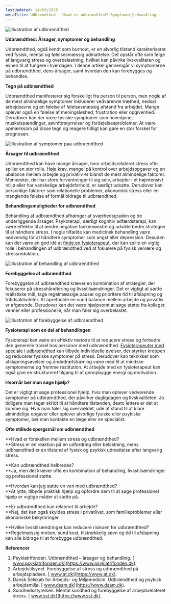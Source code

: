 ```yaml
---
lastUpdated: 14/03/2025
metaTitle: Udbrændthed – Hvad er udbrændthed? Symptomer/behandling
---
```


![Illustration af udbraendthed](/images/articles/udbraendthed-intro.webp)


**Udbrændthed: Årsager, symptomer og behandling**

Udbrændthed, også kendt som burnout, er en alvorlig tilstand karakteriseret ved fysisk, mental og følelsesmæssig udmattelse. Det opstår ofte som følge af langvarig stress og overbelastning, hvilket kan påvirke livskvaliteten og evnen til at fungere i hverdagen. I denne artikel gennemgår vi symptomerne på udbrændthed, dens årsager, samt hvordan den kan forebygges og behandles.

**Tegn på udbrændthed**

Udbrændthed manifesterer sig forskelligt fra person til person, men nogle af de mest almindelige symptomer inkluderer vedvarende træthed, nedsat arbejdsevne og en følelse af følelsesmæssig afstand fra arbejdet. Mange oplever også en følelse af meningsløshed, frustration eller opgivenhed. Derudover kan der være fysiske symptomer som hovedpine, muskelspændinger, søvnforstyrrelser og fordøjelsesproblemer. At være opmærksom på disse tegn og reagere tidligt kan gøre en stor forskel for prognosen.



![Illustration af symptomer paa udbraendthed](/images/articles/udbraendthed-symptomer.png)


**Årsager til udbrændthed**

Udbrændthed kan have mange årsager, hvor arbejdsrelateret stress ofte spiller en stor rolle. Høje krav, mangel på kontrol over arbejdsopgaver og en ubalance mellem arbejde og privatliv er blandt de mest almindelige faktorer. Mennesker, der har store forventninger til sig selv, arbejder i et højintensivt miljø eller har vanskelige arbejdsforhold, er særligt udsatte. Derudover kan personlige faktorer som relationelle problemer, økonomisk stress eller en manglende følelse af formål bidrage til udbrændthed.

**Behandlingsmuligheder for udbrændthed**

Behandling af udbrændthed afhænger af sværhedsgraden og de underliggende årsager. Psykoterapi, særligt kognitiv adfærdsterapi, kan være effektiv til at ændre negative tankemønstre og udvikle bedre strategier til at håndtere stress. I nogle tilfælde kan medicinsk behandling være nødvendig for at håndtere symptomer som angst eller depression. Desuden kan det være en god idé at [finde en fysioterapeut](https://www.fysfinder.dk/), der kan spille en vigtig rolle i behandlingen af udbrændthed ved at fokusere på fysisk velvære og stressreduktion. 

![Illustration af behandling af udbraendthed](/images/articles/udbraendthed-behandling.webp)

**Forebyggelse af udbrændthed**

Forebyggelse af udbrændthed kræver en kombination af strategier, der fokuserer på stresshåndtering og livsstilsændringer. Det er vigtigt at sætte realistiske mål, tage regelmæssige pauser og prioritere tid til afslapning og fritidsaktiviteter. At opretholde en sund balance mellem arbejde og privatliv er afgørende. Derudover kan det være hjælpsomt at søge støtte fra kolleger, venner eller professionelle, når man føler sig overbelastet.


![Illustration af forebyggelse af udbraendthed](/images/articles/udbraendthed-forebyggelse.png)


**Fysioterapi som en del af behandlingen**

Fysioterapi kan være en effektiv metode til at reducere stress og forbedre den generelle trivsel hos personer med udbrændthed. [Fysioterapeuter med speciale i udbrændthed](https://www.fysfinder.dk/find/fysioterapeut/danmark/udbraendthed) kan tilbyde individuelle øvelser, der styrker kroppen og reducerer fysiske symptomer på stress. Derudover kan teknikker som afslapningsøvelser og åndedrætstræning være med til at mindske symptomerne og fremme restitution. At arbejde med en fysioterapeut kan også give en struktureret tilgang til at genopbygge energi og motivation.

**Hvornår bør man søge hjælp?**

Det er vigtigt at søge professionel hjælp, hvis man oplever vedvarende symptomer på udbrændthed, der påvirker dagligdagen og livskvaliteten. Jo tidligere man tager skridt til at håndtere tilstanden, desto lettere er det at komme sig. Hvis man føler sig overvældet, ude af stand til at klare almindelige opgaver eller oplever alvorlige fysiske eller psykiske symptomer, bør man kontakte en læge eller en specialist.

**Ofte stillede spørgsmål om udbrændthed**

**Hvad er forskellen mellem stress og udbrændthed? \
**Stress er en reaktion på en udfordring eller belastning, mens udbrændthed er en tilstand af fysisk og psykisk udmattelse efter langvarig stress.

**Kan udbrændthed helbredes? \
**Ja, men det kræver ofte en kombination af behandling, livsstilsændringer og professionel støtte.

**Hvordan kan jeg støtte en ven med udbrændthed? \
**At lytte, tilbyde praktisk hjælp og opfordre dem til at søge professionel hjælp er vigtige måder at støtte på.

**Er udbrændthed kun relateret til arbejde? \
**Nej, det kan også skyldes stress i privatlivet, som familieproblemer eller økonomiske bekymringer.

**Hvilke livsstilsændringer kan reducere risikoen for udbrændthed? \
**Regelmæssig motion, sund kost, tilstrækkelig søvn og tid til afslapning kan alle bidrage til at forebygge udbrændthed.

**Referencer**

1. Psykiatrifonden. Udbrændthed – årsager og behandling.
[ www.psykiatrifonden.dk](https://www.psykiatrifonden.dk).
2. Arbejdstilsynet. Forebyggelse af stress og udbrændthed på arbejdspladsen.
[ www.at.dk](https://www.at.dk).
3. Dansk Selskab for Arbejds- og Miljømedicin. Udbrændthed og psykisk arbejdsmiljø.
[ www.dsam.dk](https://www.dsam.dk).
4. Sundhedsstyrelsen. Mental sundhed og forebyggelse af arbejdsrelateret stress.
[ www.sst.dk](https://www.sst.dk).

